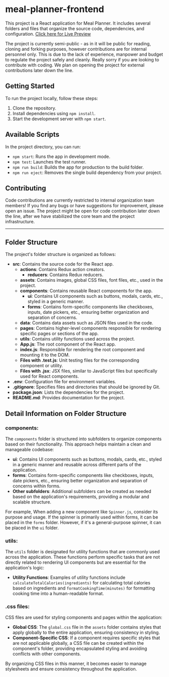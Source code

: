 # meal-planner-frontend

This project is a React application for Meal Planner. It includes several folders and files that organize the source code, dependencies, and configuration. <a href="https://meal-planner01.netlify.app/">Click here for Live Preview</a>

The project is currently semi-public - as in it will be public for reading, cloning and forking purposes, however contributions are for internal personnel only. This is due to the lack of experience, manpower and budget to regulate the project safely and cleanly. Really sorry if you are looking to contribute with coding. We plan on opening the project for external contributions later down the line.

## Getting Started

To run the project locally, follow these steps:

1. Clone the repository.
2. Install dependencies using `npm install`.
3. Start the development server with `npm start`.

## Available Scripts

In the project directory, you can run:

- `npm start`: Runs the app in development mode.
- `npm test`: Launches the test runner.
- `npm run build`: Builds the app for production to the build folder.
- `npm run eject`: Removes the single build dependency from your project.

## Contributing

Code contributions are currently restricted to internal organization team members! If you find any bugs or have suggestions for improvement, please open an issue. The project might be open for code contribution later down the line, after we have stabilized the core team and the project infrastructure.

---

## Folder Structure

The project's folder structure is organized as follows:

- **src**: Contains the source code for the React app.
  - **actions**: Contains Redux action creators.
    - **reducers**: Contains Redux reducers.
  - **assets**: Contains images, global CSS files, font files, etc., used in the project.
  - **components**: Contains reusable React components for the app.
    - **ui**: Contains UI components such as buttons, modals, cards, etc., styled in a generic manner.
    - **forms**: Contains form-specific components like checkboxes, inputs, date pickers, etc., ensuring better organization and separation of concerns.
  - **data**: Contains data assets such as JSON files used in the code.
  - **pages**: Contains higher-level components responsible for rendering specific pages or sections of the app.
  - **utils**: Contains utility functions used across the project.
  - **App.js**: The root component of the React app.
  - **index.js**: Responsible for rendering the root component and mounting it to the DOM.
  - **Files with <Name>.test.js**: Unit testing files for the corresponding component or utility.
  - **Files with <Name>.jsx**: JSX files, similar to JavaScript files but specifically used for React components.
- **.env**: Configuration file for environment variables.
- **.gitignore**: Specifies files and directories that should be ignored by Git.
- **package.json**: Lists the dependencies for the project.
- **README.md**: Provides documentation for the project.

## Detail Information on Folder Structure

### components:

The `components` folder is structured into subfolders to organize components based on their functionality. This approach helps maintain a clean and manageable codebase:

- **ui**: Contains UI components such as buttons, modals, cards, etc., styled in a generic manner and reusable across different parts of the application.
- **forms**: Contains form-specific components like checkboxes, inputs, date pickers, etc., ensuring better organization and separation of concerns within forms.
- **Other subfolders**: Additional subfolders can be created as needed based on the application's requirements, providing a modular and scalable structure.

For example, When adding a new component like `Spinner.js`, consider its purpose and usage. If the spinner is primarily used within forms, it can be placed in the `forms` folder. However, if it's a general-purpose spinner, it can be placed in the `ui` folder.

### utils:

The `utils` folder is designated for utility functions that are commonly used across the application. These functions perform specific tasks that are not directly related to rendering UI components but are essential for the application's logic:

- **Utility Functions**: Examples of utility functions include `calculateTotalCalories(ingredients)` for calculating total calories based on ingredients and `formatCookingTime(minutes)` for formatting cooking time into a human-readable format.

### .css files:

CSS files are used for styling components and pages within the application:

- **Global CSS**: The `global.css` file in the `assets` folder contains styles that apply globally to the entire application, ensuring consistency in styling.
- **Component-Specific CSS**: If a component requires specific styles that are not applicable globally, a CSS file can be created within the component's folder, providing encapsulated styling and avoiding conflicts with other components.

By organizing CSS files in this manner, it becomes easier to manage stylesheets and ensure consistency throughout the application.
